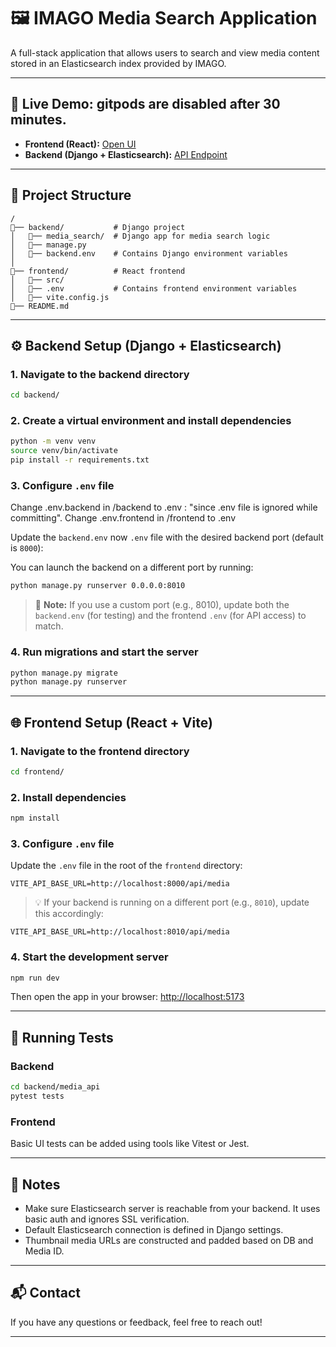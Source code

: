 # 🖼️ IMAGO Media Search Application

A full-stack application that allows users to search and view media content stored in an Elasticsearch index provided by IMAGO.

---

## 🔗 Live Demo: gitpods are disabled after 30 minutes. 

* **Frontend (React):** [Open UI](https://5173-syedmuhamm-imagomediase-2dhunufqken.ws-eu120.gitpod.io)
* **Backend (Django + Elasticsearch):** [API Endpoint](https://8000-syedmuhamm-imagomediase-2dhunufqken.ws-eu120.gitpod.io/api/media/search/?q=pal&page=1&page_size=5)

---

## 📁 Project Structure

```
/
🔼── backend/           # Django project
│   🔼── media_search/  # Django app for media search logic
│   🔼── manage.py
│   🔼── backend.env    # Contains Django environment variables
│
🔼── frontend/          # React frontend
│   🔼── src/
│   🔼── .env           # Contains frontend environment variables
│   🔼── vite.config.js
🔼── README.md
```

---

## ⚙️ Backend Setup (Django + Elasticsearch)

### 1. Navigate to the backend directory

```bash
cd backend/
```

### 2. Create a virtual environment and install dependencies

```bash
python -m venv venv
source venv/bin/activate
pip install -r requirements.txt
```

### 3. Configure `.env` file

Change .env.backend in /backend to .env : "since .env file is ignored while committing". 
Change .env.frontend in /frontend to .env

Update the `backend.env` now `.env` file with the desired backend port (default is `8000`):

You can launch the backend on a different port by running:

```bash
python manage.py runserver 0.0.0.0:8010
```

> 🔁 **Note:** If you use a custom port (e.g., 8010), update both the `backend.env` (for testing) and the frontend `.env` (for API access) to match.

### 4. Run migrations and start the server

```bash
python manage.py migrate
python manage.py runserver
```

---

## 🌐 Frontend Setup (React + Vite)

### 1. Navigate to the frontend directory

```bash
cd frontend/
```

### 2. Install dependencies

```bash
npm install
```

### 3. Configure `.env` file

Update the `.env` file in the root of the `frontend` directory:

```env
VITE_API_BASE_URL=http://localhost:8000/api/media
```

> 💡 If your backend is running on a different port (e.g., `8010`), update this accordingly:

```env
VITE_API_BASE_URL=http://localhost:8010/api/media
```

### 4. Start the development server

```bash
npm run dev
```

Then open the app in your browser: [http://localhost:5173](http://localhost:5173)

---

## 🧪 Running Tests

### Backend

```bash
cd backend/media_api
pytest tests
```

### Frontend

Basic UI tests can be added using tools like Vitest or Jest.

---

## 🧠 Notes

* Make sure Elasticsearch server is reachable from your backend. It uses basic auth and ignores SSL verification.
* Default Elasticsearch connection is defined in Django settings.
* Thumbnail media URLs are constructed and padded based on DB and Media ID.

---

## 📬 Contact

If you have any questions or feedback, feel free to reach out!

---
